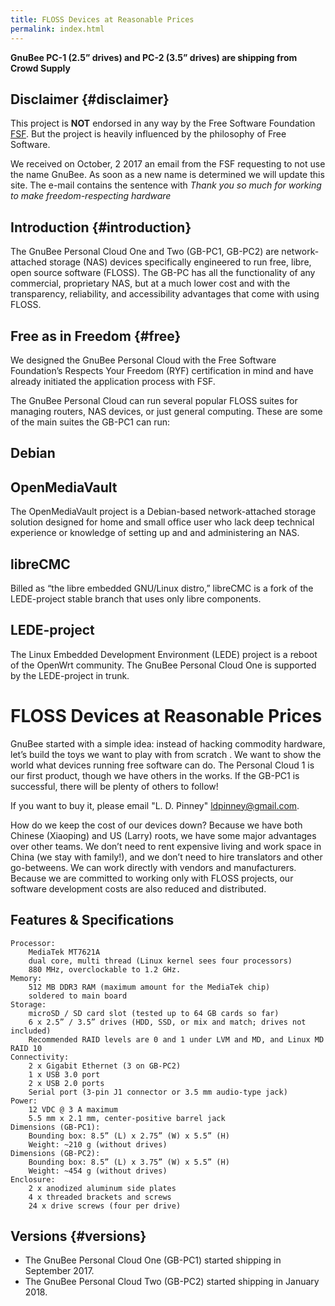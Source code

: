 ```yaml
---
title: FLOSS Devices at Reasonable Prices
permalink: index.html
---
```


**GnuBee PC-1 (2.5” drives) and PC-2 (3.5” drives) are shipping from Crowd Supply**


Disclaimer {#disclaimer}
----------

This project is **NOT** endorsed in any way by the Free Software Foundation [FSF](http://www.fsf.org). But the project is heavily influenced by the philosophy of Free Software.

We received on October, 2 2017 an email from the FSF requesting to not use the name GnuBee. As soon as a new name is determined we will update this site. The e-mail contains the sentence with *Thank you so much for working to make freedom-respecting hardware*


Introduction {#introduction}
----------

The GnuBee Personal Cloud One and Two (GB-PC1, GB-PC2) are network-attached storage (NAS) devices specifically engineered to run free, libre, open source software (FLOSS). The GB-PC has all the functionality of any commercial, proprietary NAS, but at a much lower cost and with the transparency, reliability, and accessibility advantages that come with using FLOSS.


Free as in Freedom {#free}
----------------------------

We designed the GnuBee Personal Cloud with the Free Software Foundation’s Respects Your Freedom (RYF) certification in mind and have already initiated the application process with FSF.

The GnuBee Personal Cloud can run several popular FLOSS suites for managing routers, NAS devices, or just general computing. These are some of the main suites the GB-PC1 can run:

## Debian

## OpenMediaVault

The OpenMediaVault project is a Debian-based network-attached storage solution designed for home and small office user who lack deep technical experience or knowledge of setting up and and administering an NAS.

## libreCMC

Billed as “the libre embedded GNU/Linux distro,” libreCMC is a fork of the LEDE-project stable branch that uses only libre components.

## LEDE-project

The Linux Embedded Development Environment (LEDE) project is a reboot of the OpenWrt community.
The GnuBee Personal Cloud One is supported by the LEDE-project in trunk.

# FLOSS Devices at Reasonable Prices

GnuBee started with a simple idea: instead of hacking commodity hardware, let’s build the toys we want to play with from scratch . We want to show the world what devices running free software can do. The Personal Cloud 1 is our first product, though we have others in the works. If the GB-PC1 is successful, there will be plenty of others to follow!

If you want to buy it, please email "L. D. Pinney" <ldpinney@gmail.com>.

How do we keep the cost of our devices down? Because we have both Chinese (Xiaoping) and US (Larry) roots, we have some major advantages over other teams. We don’t need to rent expensive living and work space in China (we stay with family!), and we don’t need to hire translators and other go-betweens. We can work directly with vendors and manufacturers. Because we are committed to working only with FLOSS projects, our software development costs are also reduced and distributed.

## Features & Specifications

    Processor:
        MediaTek MT7621A
        dual core, multi thread (Linux kernel sees four processors)
        880 MHz, overclockable to 1.2 GHz.
    Memory:
        512 MB DDR3 RAM (maximum amount for the MediaTek chip)
        soldered to main board
    Storage:
        microSD / SD card slot (tested up to 64 GB cards so far)
        6 x 2.5” / 3.5” drives (HDD, SSD, or mix and match; drives not included)
        Recommended RAID levels are 0 and 1 under LVM and MD, and Linux MD RAID 10
    Connectivity:
        2 x Gigabit Ethernet (3 on GB-PC2)
        1 x USB 3.0 port
        2 x USB 2.0 ports
        Serial port (3-pin J1 connector or 3.5 mm audio-type jack)
    Power:
        12 VDC @ 3 A maximum
        5.5 mm x 2.1 mm, center-positive barrel jack
    Dimensions (GB-PC1):
        Bounding box: 8.5” (L) x 2.75” (W) x 5.5” (H)
        Weight: ~210 g (without drives)
    Dimensions (GB-PC2):
        Bounding box: 8.5” (L) x 3.75” (W) x 5.5” (H)
        Weight: ~454 g (without drives)
    Enclosure:
        2 x anodized aluminum side plates
        4 x threaded brackets and screws
        24 x drive screws (four per drive)


Versions {#versions}
---------

-   The GnuBee Personal Cloud One (GB-PC1) started shipping in September 2017.
-   The GnuBee Personal Cloud Two (GB-PC2) started shipping in January 2018.
